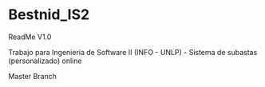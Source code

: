 # Bestnid_IS2  

ReadMe V1.0

Trabajo para Ingeniería de Software II (INFO - UNLP) - Sistema de subastas (personalizado) online

Master Branch
